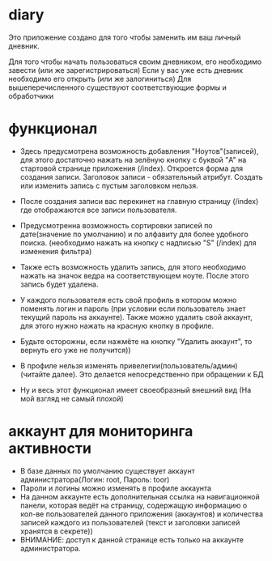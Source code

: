# diary
Это приложение создано для того чтобы заменить им ваш личный дневник.

Для того чтобы начать пользоваться своим дневником, его необходимо завести (или же зарегистрироваться)
Если у вас уже есть дневник необходимо его открыть (или же залогиниться)
Для вышеперечисленного существуют соответствующие формы и обработчики


# функционал
- Здесь предусмотрена возможность добавления "Ноутов"(записей), для этого достаточно нажать на зелёную кнопку с буквой "A" на стартовой странице приложения (/index). Откроется форма для создания записи. Заголовок записи - обязательный атрибут. Создать или изменить запись с пустым заголовком нельзя.
- После создания записи вас перекинет на главную страницу (/index) где отображаются все записи пользователя.
- Предусмотренна возможность сортировки записей по дате(значение по умолчанию) и по алфавиту для более удобного поиска. (необходимо нажать на кнопку с надписью "S" (/index) для изменения фильтра)
- Также есть возможность удалить запись, для этого необходимо нажать на значок ведра на соответствующем ноуте. После этого запись будет удалена.

- У каждого пользователя есть свой профиль в котором можно поменять логин и пароль (при условии если пользователь знает текущий пароль на аккаунте). Также можно удалить свой аккаунт, для этого нужно нажать на красную кнопку в профиле.
- Будьте осторожны, если нажмёте на кнопку "Удалить аккаунт", то вернуть его уже не получится))
- В профиле нельзя изменять привелегии(пользователь/админ)(читайте далее). Это делается непосредственно при обращении к БД

- Ну и весь этот функционал имеет своеобразный внешний вид (На мой взгляд не самый плохой)


# аккаунт для мониторинга активности
- В базе данных по умолчанию существует аккаунт администратора(Логин: root, Пароль: toor)
- Пароли и логины можно изменять в профиле аккаунта
- На данном аккаунте есть дополнительная ссылка на навигационной панели, которая ведёт на страницу, содержащую информацию о кол-ве пользователей данного приложения (аккаунтов) и количества записей каждого из пользователей (текст и заголовки записей хранятся в секрете))
- ВНИМАНИЕ: доступ к данной странице есть только на аккаунте администратора.


